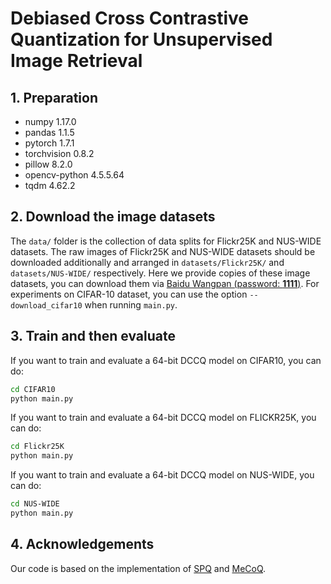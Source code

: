 # Debiased Cross Contrastive Quantization for Unsupervised Image Retrieval

## 1. Preparation

- numpy 1.17.0
- pandas 1.1.5
- pytorch 1.7.1
- torchvision 0.8.2
- pillow 8.2.0
- opencv-python 4.5.5.64
- tqdm 4.62.2

## 2. Download the image datasets 

The `data/` folder is the collection of data splits for Flickr25K and NUS-WIDE datasets. The raw images of Flickr25K and NUS-WIDE datasets should be downloaded additionally and arranged in `datasets/Flickr25K/` and `datasets/NUS-WIDE/` respectively. Here we provide copies of these image datasets, you can download them via  [Baidu Wangpan (password: **1111**)](https://pan.baidu.com/s/1mc-ZLuNvHy3BpX94pjA4Lg?pwd=1111). For experiments on CIFAR-10 dataset, you can use the option `--download_cifar10` when running `main.py`.

## 3. Train and then evaluate

If you want to train and evaluate a 64-bit DCCQ model on  CIFAR10, you can do:

```bash
cd CIFAR10
python main.py  
```

If you want to train and evaluate a 64-bit DCCQ model on  FLICKR25K, you can do:

```bash
cd Flickr25K
python main.py 
```

If you want to train and evaluate a 64-bit DCCQ model on NUS-WIDE, you can do:

```bash
cd NUS-WIDE
python main.py 
```

## 4. Acknowledgements

Our code is based on the implementation of  [SPQ](https://github.com/youngkyunJang/SPQ) and [MeCoQ](https://github.com/gimpong/AAAI22-MeCoQ).



 

 
